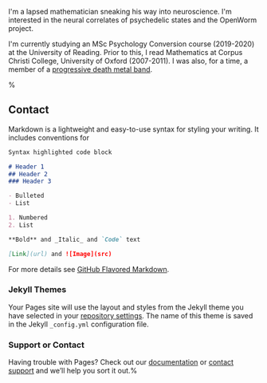 I'm a lapsed mathematician sneaking his way into neuroscience. I'm interested in the neural correlates of psychedelic states and the OpenWorm project.

I'm currently studying an MSc Psychology Conversion course (2019-2020) at the University of Reading. Prior to this, I read Mathematics at Corpus Christi College, University of Oxford (2007-2011). I was also, for a time, a member of a [progressive death metal band](https://www.google.co.uk/search?q=ageless+oblivion).

%
## Contact

Markdown is a lightweight and easy-to-use syntax for styling your writing. It includes conventions for

```markdown
Syntax highlighted code block

# Header 1
## Header 2
### Header 3

- Bulleted
- List

1. Numbered
2. List

**Bold** and _Italic_ and `Code` text

[Link](url) and ![Image](src)
```

For more details see [GitHub Flavored Markdown](https://guides.github.com/features/mastering-markdown/).

### Jekyll Themes

Your Pages site will use the layout and styles from the Jekyll theme you have selected in your [repository settings](https://github.com/sperinck/sperinck.github.io/settings). The name of this theme is saved in the Jekyll `_config.yml` configuration file.

### Support or Contact

Having trouble with Pages? Check out our [documentation](https://help.github.com/categories/github-pages-basics/) or [contact support](https://github.com/contact) and we’ll help you sort it out.%
